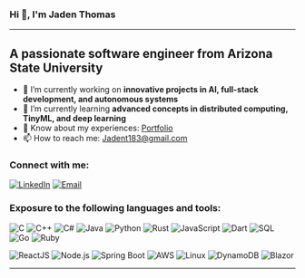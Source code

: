 
### Hi 👋, I'm Jaden Thomas

---   

 ## A passionate software engineer from Arizona State University




- 🚀 I’m currently working on **innovative projects in AI, full-stack development, and autonomous systems**  
- 🌱 I’m currently learning **advanced concepts in distributed computing, TinyML, and deep learning**  
- 📄 Know about my experiences: [Portfolio](https://jadent183.github.io/jadenthomas.github.io/)  
- 📫 How to reach me: [Jadent183@gmail.com](mailto:Jadent183@gmail.com)

### Connect with me:  
[![LinkedIn](https://img.shields.io/badge/-LinkedIn-blue?style=flat&logo=linkedin)](https://www.linkedin.com/in/jaden-thomas-1b1307187/)  [![Email](https://img.shields.io/badge/Email-red?style=flat&logo=gmail)](mailto:Jadent183@gmail.com)

### Exposure to the following languages and tools:  

![C](https://img.shields.io/badge/-C-A8B9CC?style=flat&logo=c&logoColor=white)  ![C++](https://img.shields.io/badge/-C++-00599C?style=flat&logo=c%2B%2B&logoColor=white)  ![C#](https://img.shields.io/badge/-C%23-239120?style=flat&logo=c-sharp&logoColor=white)  ![Java](https://img.shields.io/badge/-Java-007396?style=flat&logo=java&logoColor=white)  ![Python](https://img.shields.io/badge/-Python-3776AB?style=flat&logo=python&logoColor=white)  ![Rust](https://img.shields.io/badge/-Rust-000000?style=flat&logo=rust&logoColor=white)  ![JavaScript](https://img.shields.io/badge/-JavaScript-F7DF1E?style=flat&logo=javascript&logoColor=black)  ![Dart](https://img.shields.io/badge/-Dart-0175C2?style=flat&logo=dart&logoColor=white)  ![SQL](https://img.shields.io/badge/-SQL-4479A1?style=flat&logo=sql&logoColor=white)  ![Go](https://img.shields.io/badge/-Go-00ADD8?style=flat&logo=go&logoColor=white)  ![Ruby](https://img.shields.io/badge/-Ruby-CC342D?style=flat&logo=ruby&logoColor=white)

![ReactJS](https://img.shields.io/badge/-ReactJS-61DAFB?style=flat&logo=react&logoColor=black)  ![Node.js](https://img.shields.io/badge/-Node.js-339933?style=flat&logo=node.js&logoColor=white)  ![Spring Boot](https://img.shields.io/badge/-Spring%20Boot-6DB33F?style=flat&logo=spring&logoColor=white)  ![AWS](https://img.shields.io/badge/-AWS-232F3E?style=flat&logo=amazon-aws&logoColor=white)  ![Linux](https://img.shields.io/badge/-Linux-FCC624?style=flat&logo=linux&logoColor=black)  ![DynamoDB](https://img.shields.io/badge/-DynamoDB-4053D6?style=flat&logo=amazon-dynamodb&logoColor=white)  ![Blazor](https://img.shields.io/badge/-Blazor-512BD4?style=flat&logo=blazor&logoColor=white)

---

